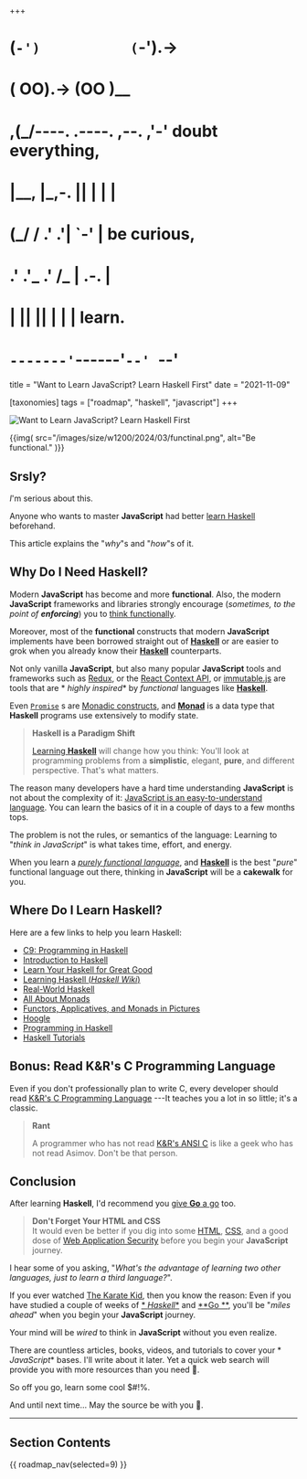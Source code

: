 +++
#   (`-')           (`-').->
#   ( OO).->        (OO )__
# ,(_/----. .----. ,--. ,'-' doubt everything,
# |__,    |\_,-.  ||  | |  |
#  (_/   /    .' .'|  `-'  | be curious,
#  .'  .'_  .'  /_ |  .-.  |
# |       ||      ||  | |  | learn.
# `-------'`------'`--' `--'

title = "Want to Learn JavaScript? Learn Haskell First"
date = "2021-11-09"

[taxonomies]
tags = ["roadmap", "haskell", "javascript"]
+++

![Want to Learn JavaScript? Learn Haskell First](/images/size/w1200/2024/03/functinal.png)

{{img(
  src="/images/size/w1200/2024/03/functinal.png",
  alt="Be functional."
)}}

## Srsly?

_I_'m serious about this.

Anyone who wants to master **JavaScript** had
better [learn Haskell](http://learnyouahaskell.com/) beforehand.

This article explains the "_why_"s and "_how_"s of it.

## Why Do I Need Haskell?

Modern **JavaScript** has become and more **functional**. Also, the modern 
**JavaScript** frameworks and libraries strongly encourage (_sometimes, to the
point of **enforcing**_) you
to [think functionally](https://www.goodreads.com/book/show/29627874-functional-thinking).

Moreover, most of the **functional** constructs that modern **JavaScript**
implements have been borrowed straight out of [**Haskell**](https://www.haskell.org/) 
or are easier to grok when you already know their [**Haskell**](https://www.haskell.org/) counterparts.

Not only vanilla **JavaScript**, but also many popular **JavaScript** tools and
frameworks such as [Redux](https://redux.js.org/), or
the [React Context API](https://reactjs.org/docs/context.html),
or [immutable.js](https://facebook.github.io/immutable-js/) are tools that are *
*highly inspired** by _functional_ languages like [**Haskell**](https://www.haskell.org/).

Even [`Promise`](https://developer.mozilla.org/en-US/docs/Web/JavaScript/Reference/Global_Objects/Promise)
s are [Monadic constructs](https://wiki.haskell.org/All_About_Monads), and 
[**Monad**](https://adit.io/posts/2013-04-17-functors,_applicatives,_and_monads_in_pictures.html)
is a data type that **Haskell** programs use extensively to modify state.

> **Haskell is a Paradigm Shift**
> 
> [Learning **Haskell**](https://www.haskell.org/) will change how you think:
> You'll look at programming problems from a **simplistic**, elegant, **pure**,
> and different perspective. That's what matters.

The reason many developers have a hard time understanding **JavaScript** is not
about the complexity of
it: [JavaScript is an easy-to-understand language](https://tc39.github.io/ecma262/).
You can learn the basics of it in a couple of days to a few months tops.

The problem is not the rules, or semantics of the language: Learning to "*think
in JavaScript*" is what takes time, effort, and energy.

When you learn a [_purely functional
language_](https://en.wikipedia.org/wiki/Purely_functional_programming), 
and [**Haskell**](https://www.haskell.org/) is the best "*pure*" functional 
language out there, thinking in **JavaScript** will be a **cakewalk** for you.

## Where Do I Learn Haskell?

Here are a few links to help you learn Haskell:

* [C9: Programming in Haskell](https://channel9.msdn.com/Series/C9-Lectures-Erik-Meijer-Functional-Programming-Fundamentals/Lecture-Series-Erik-Meijer-Functional-Programming-Fundamentals-Chapter-1)
* [Introduction to Haskell](https://wiki.haskell.org/Tutorials)
* [Learn Your Haskell for Great Good](http://learnyouahaskell.com/introduction)
* [Learning Haskell (_Haskell Wiki_)](https://wiki.haskell.org/Learning_Haskel)
* [Real-World Haskell](http://book.realworldhaskell.org/)
* [All About Monads](https://wiki.haskell.org/All_About_Monads)
* [Functors, Applicatives, and Monads in Pictures](https://adit.io/posts/2013-04-17-functors,_applicatives,_and_monads_in_pictures.html)
* [Hoogle](https://www.haskell.org/hoogle/)
* [Programming in Haskell](http://www.cs.nott.ac.uk/~pszgmh/pih.html)
* [Haskell Tutorials](https://wiki.haskell.org/Tutorials)

## **Bonus**: Read K&R's **C Programming Language**

Even if you don't professionally plan to write C, every developer should
read [K&R's C Programming Language](https://www.goodreads.com/book/show/515601.The_C_Programming_Language)
---It teaches you a lot in so little; it's a classic.

> **Rant**
> 
> A programmer who has not
> read [K&R's ANSI C](https://www.goodreads.com/book/show/515601.The_C_Programming_Language)
> is like a geek who has not read Asimov. Don't be that person.

## Conclusion

After learning **Haskell**, I'd recommend you 
[give **Go** a go](https://go.dev/) too.

> **Don't Forget Your HTML and CSS**  
> It would even be better if you dig into
> some [HTML](https://developer.mozilla.org/en-US/docs/Web/HTML), 
> [CSS](https://developer.mozilla.org/en-US/docs/Web/CSS),
> and a good dose
> of [Web Application Security](https://owasp.org/www-project-top-ten/) before you
> begin your **JavaScript** journey.

I hear some of you asking, "_What's the advantage of learning two other
languages, just to learn a third language?_".

If you ever watched [The Karate Kid](https://www.imdb.com/title/tt0087538/),
then you know the reason: Even if you have studied a couple of weeks of [*
*Haskell**](https://www.haskell.org/) and [**Go
**](https://go.dev/), you'll be "_miles 
ahead_" 
when you
begin your **JavaScript** journey.

Your mind will be *wired* to think in **JavaScript** without you even realize.

There are countless articles, books, videos, and tutorials to cover your *
*JavaScript** bases. I'll write about it later. Yet a quick web search will
provide you with more resources than you need 🙂.

So off you go, learn some cool $#!%.

And until next time... May the source be with you 🦄.

--------

## Section Contents

{{ roadmap_nav(selected=9) }}
